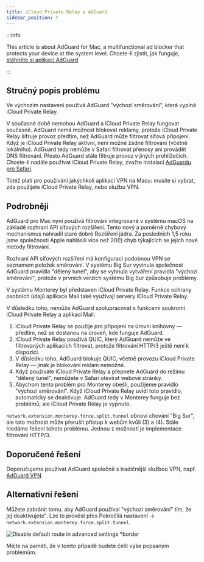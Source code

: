 ```yaml
---
title: iCloud Private Relay a AdGuard
sidebar_position: 7
---
```


:::info

This article is about AdGuard for Mac, a multifunctional ad blocker that protects your device at the system level. Chcete-li zjistit, jak funguje, [stáhněte si aplikaci AdGuard](https://agrd.io/download-kb-adblock)

:::

## Stručný popis problému

Ve výchozím nastavení používá AdGuard "výchozí směrování", která vypíná iCloud Private Relay.

V současné době nemohou AdGuard a iCloud Private Relay fungovat současně. AdGuard nemá možnost blokovat reklamy, protože iCloud Private Relay šifruje provoz předtím, než AdGuard může filtrovat síťová připojení. Když je iCloud Private Relay aktivní, není možné žádné filtrování (včetně lokálního). AdGuard tedy nemůže v Safari filtrovat přenosy ani provádět DNS filtrování. Přesto AdGuard stále filtruje provoz v jiných prohlížečích. Chcete-li nadále používat iCloud Private Relay, zvažte instalaci [AdGuardu pro Safari](https://adguard.com/adguard-safari/overview.html).

Totéž platí pro používání jakýchkoli aplikací VPN na Macu: musíte si vybrat, zda použijete iCloud Private Relay, nebo službu VPN.

## Podrobněji

AdGuard pro Mac nyní používá filtrování integrované v systému macOS na základě rozhraní API síťových rozšíření. Tento nový a poměrně chybový mechanismus nahradil staré dobré Rozšíření jádra. Za posledních 1,5 roku jsme společnosti Apple nahlásili více než 20(!) chyb týkajících se jejich nové metody filtrování.

Rozhraní API síťových rozšíření má konfiguraci podobnou VPN se seznamem položek směrování. V systému Big Sur vyvinula společnost AdGuard pravidla "dělený tunel", aby se vyhnula vytváření pravidla "výchozí směrování", protože v prvních verzích systému Big Sur způsobuje problémy.

V systému Monterey byl představen iCloud Private Relay. Funkce ochrany osobních údajů aplikace Mail také využívají servery iCloud Private Relay.

V důsledku toho, nemůže AdGuard spolupracovat s funkcemi soukromí iCloud Private Relay a aplikací Mail:

1. iCloud Private Relay se použije pro připojení na úrovni knihovny — předtím, než se dostanou na úroveň, kde funguje AdGuard.
2. iCloud Private Relay používá QUIC, který AdGuard nemůže ve filtrovaných aplikacích filtrovat, protože filtrování HTTP/3 ještě není k dispozici.
3. V důsledku toho, AdGuard blokuje QUIC, včetně provozu iCloud Private Relay — jinak je blokování reklam nemožné.
4. Když používáte iCloud Private Relay a přepnete AdGuard do režimu "dělený tunel", nemůžete v Safari otevírat webové stránky.
5. Abychom tento problém pro Monterey obešli, použijeme pravidlo "výchozí směrování". Když iCloud Private Relay uvidí toto pravidlo, automaticky se deaktivuje. AdGuard tedy v Monterey funguje bez problémů, ale iCloud Private Relay je vypnuto.

`network.extension.monterey.force.split.tunnel` obnoví chování "Big Sur", ale tato možnost může přerušit přístup k webům kvůli (3) a (4). Stále hledáme řešení tohoto problému. Jednou z možností je implementace filtrování HTTP/3.

## Doporučené řešení

Doporučujeme používat AdGuard společně s tradičnější službou VPN, např. [AdGuard VPN](https://adguard-vpn.com/).

## Alternativní řešení

Můžete zabránit tomu, aby AdGuard používal "výchozí směrování" tím, že jej deaktivujete". Lze to provést přes Pokročilá nastavení → `network.extension.monterey.force.split.tunnel`.

![Disable default route in advanced settings *border](https://cdn.adtidy.org/content/kb/ad_blocker/mac/mac_adguard_advanced_settings.jpg)

Mějte na paměti, že v tomto případě budete čelit výše popsaným problémům.
